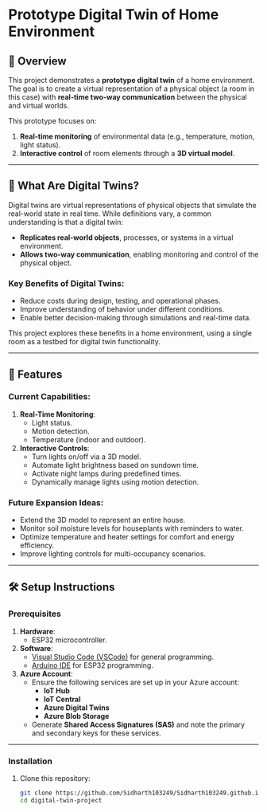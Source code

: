 # Prototype Digital Twin of Home Environment

## 🌟 Overview
This project demonstrates a **prototype digital twin** of a home environment. The goal is to create a virtual representation of a physical object (a room in this case) with **real-time two-way communication** between the physical and virtual worlds.

This prototype focuses on:
1. **Real-time monitoring** of environmental data (e.g., temperature, motion, light status).
2. **Interactive control** of room elements through a **3D virtual model**.

---

## 🤔 What Are Digital Twins?
Digital twins are virtual representations of physical objects that simulate the real-world state in real time. While definitions vary, a common understanding is that a digital twin:
- **Replicates real-world objects**, processes, or systems in a virtual environment.
- **Allows two-way communication**, enabling monitoring and control of the physical object.

### Key Benefits of Digital Twins:
- Reduce costs during design, testing, and operational phases.
- Improve understanding of behavior under different conditions.
- Enable better decision-making through simulations and real-time data.

This project explores these benefits in a home environment, using a single room as a testbed for digital twin functionality.

---

## 🚀 Features
### Current Capabilities:
1. **Real-Time Monitoring**:
   - Light status.
   - Motion detection.
   - Temperature (indoor and outdoor).
2. **Interactive Controls**:
   - Turn lights on/off via a 3D model.
   - Automate light brightness based on sundown time.
   - Activate night lamps during predefined times.
   - Dynamically manage lights using motion detection.

### Future Expansion Ideas:
- Extend the 3D model to represent an entire house.
- Monitor soil moisture levels for houseplants with reminders to water.
- Optimize temperature and heater settings for comfort and energy efficiency.
- Improve lighting controls for multi-occupancy scenarios.

---

## 🛠️ Setup Instructions
### Prerequisites
1. **Hardware**:
   - ESP32 microcontroller.
2. **Software**:
   - [Visual Studio Code (VSCode)](https://code.visualstudio.com/) for general programming.
   - [Arduino IDE](https://www.arduino.cc/en/software) for ESP32 programming.
3. **Azure Account**:
   - Ensure the following services are set up in your Azure account:
     - **IoT Hub**
     - **IoT Central**
     - **Azure Digital Twins**
     - **Azure Blob Storage**
   - Generate **Shared Access Signatures (SAS)** and note the primary and secondary keys for these services.

---

### Installation
1. Clone this repository:
   ```bash
   git clone https://github.com/Sidharth103249/Sidharth103249.github.io.git
   cd digital-twin-project

